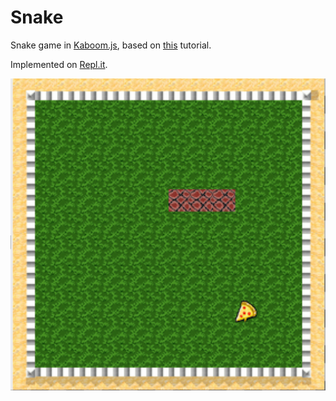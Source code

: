 # Snake
Snake game in [Kaboom.js](https://kaboomjs.com/), based on [this](https://docs.replit.com/tutorials/21-build-snake-with-kaboom) tutorial.

Implemented on [Repl.it](https://replit.com/@jeremymiller5/snake-kaboom).

![demo-gif](./preview.gif)
